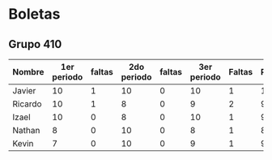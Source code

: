 # Boletas
## Grupo 410
| Nombre  | 1er periodo | faltas | 2do periodo | faltas | 3er periodo | Faltas  | Promedio | Total faltas |
|---------|-------------|--------|-------------|--------|-------------|---------|----------|--------------|
| Javier  | 10          | 1      | 10          | 0      | 10          | 1       | 10       | 2            |
| Ricardo | 10          | 1      | 8           | 0      | 9           | 2       | 9        | 3            |
| Izael   | 10          | 0      | 8           | 0      | 10          | 1       | 9.3      | 1            |
| Nathan  | 8           | 0      | 10          | 0      | 8           | 1       | 8.9      | 1            |
| Kevin   | 7           | 0      | 10          | 0      | 9           | 1       | 9        | 1            |
